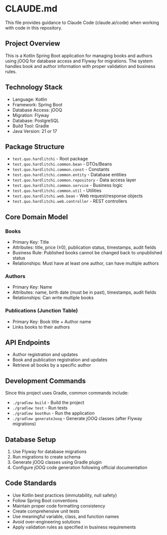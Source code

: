 # CLAUDE.md

This file provides guidance to Claude Code (claude.ai/code) when working with code in this repository.

## Project Overview
This is a Kotlin Spring Boot application for managing books and authors using jOOQ for database access and Flyway for migrations. The system handles book and author information with proper validation and business rules.

## Technology Stack
- Language: Kotlin
- Framework: Spring Boot
- Database Access: jOOQ
- Migration: Flyway
- Database: PostgreSQL
- Build Tool: Gradle
- Java Version: 21 or 17

## Package Structure
- `test.quo.hardlitchi` - Root package
- `test.quo.hardlitchi.common.bean` - DTOs/Beans
- `test.quo.hardlitchi.common.const` - Constants
- `test.quo.hardlitchi.common.entity` - Database entities
- `test.quo.hardlitchi.common.repository` - Data access layer
- `test.quo.hardlitchi.common.service` - Business logic
- `test.quo.hardlitchi.common.util` - Utilities  
- `test.quo.hardlitchi.web.bean` - Web request/response objects
- `test.quo.hardlitchi.web.controller` - REST controllers

## Core Domain Model
### Books
- Primary Key: Title
- Attributes: title, price (≥0), publication status, timestamps, audit fields
- Business Rule: Published books cannot be changed back to unpublished status
- Relationships: Must have at least one author, can have multiple authors

### Authors  
- Primary Key: Name
- Attributes: name, birth date (must be in past), timestamps, audit fields
- Relationships: Can write multiple books

### Publications (Junction Table)
- Primary Key: Book title + Author name
- Links books to their authors

## API Endpoints
- Author registration and updates
- Book and publication registration and updates  
- Retrieve all books by a specific author

## Development Commands
Since this project uses Gradle, common commands include:
- `./gradlew build` - Build the project
- `./gradlew test` - Run tests
- `./gradlew bootRun` - Run the application
- `./gradlew generateJooq` - Generate jOOQ classes (after Flyway migrations)

## Database Setup
1. Use Flyway for database migrations
2. Run migrations to create schema
3. Generate jOOQ classes using Gradle plugin
4. Configure jOOQ code generation following official documentation

## Code Standards
- Use Kotlin best practices (immutability, null safety)
- Follow Spring Boot conventions
- Maintain proper code formatting consistency
- Create comprehensive unit tests
- Use meaningful variable, class, and function names
- Avoid over-engineering solutions
- Apply validation rules as specified in business requirements